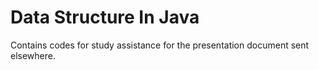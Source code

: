 # Data Structure In Java
Contains codes for study assistance for the presentation document sent elsewhere.
